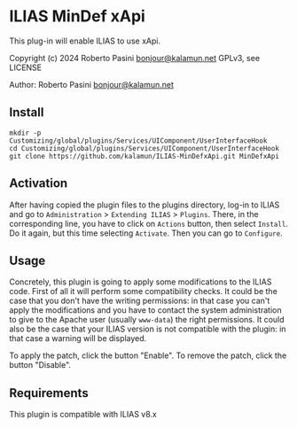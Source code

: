 # ILIAS MinDef xApi
This plug-in will enable ILIAS to use xApi.

Copyright (c) 2024 Roberto Pasini <bonjour@kalamun.net>
GPLv3, see LICENSE

Author: Roberto Pasini <bonjour@kalamun.net>

## Install

```
mkdir -p Customizing/global/plugins/Services/UIComponent/UserInterfaceHook
cd Customizing/global/plugins/Services/UIComponent/UserInterfaceHook
git clone https://github.com/kalamun/ILIAS-MinDefxApi.git MinDefxApi
```

## Activation

After having copied the plugin files to the plugins directory, log-in to ILIAS and go to `Administration` > `Extending ILIAS` > `Plugins`.
There, in the corresponding line, you have to click on `Actions` button, then select `Install`.
Do it again, but this time selecting `Activate`.
Then you can go to `Configure`.

## Usage

Concretely, this plugin is going to apply some modifications to the ILIAS code.
First of all it will perform some compatibility checks.
It could be the case that you don't have the writing permissions: in that case you can't apply the modifications and you have to contact the system administration to give to the Apache user (usually `www-data`) the right permissions.
It could also be the case that your ILIAS version is not compatible with the plugin: in that case a warning will be displayed.

To apply the patch, click the button "Enable".
To remove the patch, click the button "Disable".


## Requirements
This plugin is compatible with ILIAS v8.x
